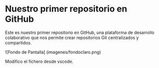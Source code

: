 # Nuestro primer repositorio en GitHub


Este es nuestro primer repositorio en GitHub, una plataforma de desarrollo
colaborativo que nos permite crear repositorios Git centralizados y compartidos.


![Fondo de Pantalla] (imagenes/fondoclaro.png)


Modifico el fichero desde vscode.
